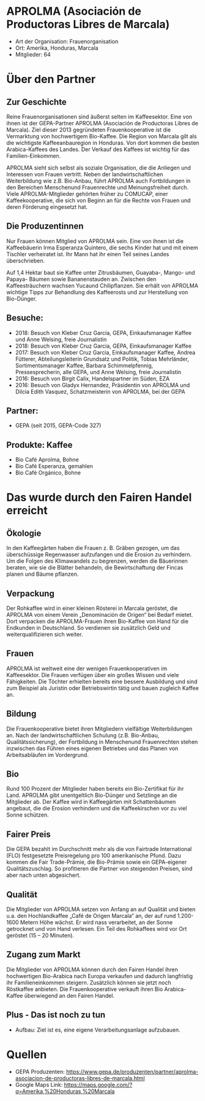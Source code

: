 # APROLMA (Asociación de Productoras Libres de Marcala)
- Art der Organisation: Frauenorganisation
- Ort: Amerika, Honduras, Marcala
- Mitglieder: 64

# Über den Partner
## Zur Geschichte
Reine Frauenorganisationen sind äußerst selten im Kaffeesektor. Eine von ihnen ist
der GEPA-Partner APROLMA (Asociación de Productoras Libres de Marcala). Ziel
dieser 2013 gegründeten Frauenkooperative ist die Vermarktung von
hochwertigem Bio-Kaffee. Die Region von Marcala gilt als die wichtigste
Kaffeeanbauregion in Honduras. Von dort kommen die besten Arabica-Kaffees des
Landes. Der Verkauf des Kaffees ist wichtig für das Familien-Einkommen.

APROLMA sieht sich selbst als soziale Organisation, die die Anliegen und
Interessen von Frauen vertritt. Neben der landwirtschaftlichen Weiterbildung wie
z.B. Bio-Anbau, führt APROLMA auch Fortbildungen in den Bereichen Menschenund
Frauenrechte und Meinungsfreiheit durch. Viele APROLMA-Mitglieder
gehörten früher zu COMUCAP, einer Kaffeekooperative, die sich von Beginn an für
die Rechte von Frauen und deren Förderung eingesetzt hat.

## Die Produzentinnen
Nur Frauen können Mitglied von APROLMA sein. Eine von ihnen ist die
Kaffeebäuerin Irma Esperanza Quintero, die sechs Kinder hat und mit einem
Tischler verheiratet ist. Ihr Mann hat ihr einen Teil seines Landes überschrieben.

Auf 1,4 Hektar baut sie Kaffee unter Zitrusbäumen, Guayaba-, Mango- und Papaya-
Bäumen sowie Bananenstauden an. Zwischen den Kaffeesträuchern wachsen Yucaund
Chilipflanzen. Sie erhält von APROLMA wichtige Tipps zur Behandlung des
Kaffeerosts und zur Herstellung von Bio-Dünger.

## Besuche:
- 2018: Besuch von Kleber Cruz Garcia, GEPA, Einkaufsmanager Kaffee und Anne Welsing, freie Journalistin
- 2018: Besuch von Kleber Cruz Garcia, GEPA, Einkaufsmanager Kaffee
- 2017: Besuch von Kleber Cruz Garcia, Einkaufsmanager Kaffee, Andrea Fütterer, Abteilungsleiterin Grundsatz und Politik, Tobias Mehrländer, Sortimentsmanager
Kaffee, Barbara Schimmelpfennig, Pressesprecherin, alle GEPA, und Anne Welsing, freie Journalistin
- 2016: Besuch von Birgit Calix, Handelspartner im Süden, EZA
- 2016: Besuch von Gladyx Hernandez, Präsidentin von APROLMA und Dilcia Edith Vasquez, Schatzmeisterin von APROLMA, bei der
GEPA

## Partner:
- GEPA (seit 2015, GEPA-Code 327)

## Produkte: Kaffee
- Bio Café Aprolma, Bohne
- Bio Café Esperanza, gemahlen
- Bio Café Orgánico, Bohne

# Das wurde durch den Fairen Handel erreicht
## Ökologie
In den Kaffeegärten haben die Frauen z. B. Gräben
gezogen, um das überschüssige Regenwasser
aufzufangen und die Erosion zu verhindern. Um die
Folgen des Klimawandels zu begrenzen, werden die
Bäuerinnen beraten, wie sie die Blätter behandeln,
die Bewirtschaftung der Fincas planen und Bäume
pflanzen.

## Verpackung
Der Rohkaffee wird in einer kleinen Rösterei in
Marcala geröstet, die APROLMA von einem Verein
„Denominación de Origen“ bei Bedarf mietet. Dort
verpacken die APROLMA-Frauen ihren Bio-Kaffee
von Hand für die Endkunden in Deutschland. So
verdienen sie zusätzlich Geld und weiterqualifizieren
sich weiter.

## Frauen
APROLMA ist weltweit eine der wenigen
Frauenkooperativen im Kaffeesektor. Die Frauen
verfügen über ein großes Wissen und viele
Fähigkeiten. Die Töchter erhielten bereits eine
bessere Ausbildung und sind zum Beispiel als
Juristin oder Betriebswirtin tätig und bauen zugleich
Kaffee an.

## Bildung
Die Frauenkooperative bietet ihren Mitgliedern
vielfältige Weiterbildungen an. Nach der
landwirtschaftlichen Schulung (z.B. Bio-Anbau,
Qualitätssicherung), der Fortbildung in Menschenund
Frauenrechten stehen inzwischen das Führen
eines eigenen Betriebes und das Planen von
Arbeitsabläufen im Vordergrund.

## Bio
Rund 100 Prozent der Mitglieder haben bereits ein
Bio-Zertifikat für ihr Land. APROLMA gibt
unentgeltlich Bio-Dünger und Setzlinge an die
Mitglieder ab. Der Kaffee wird in Kaffeegärten mit
Schattenbäumen angebaut, die die Erosion
verhindern und die Kaffeekirschen vor zu viel Sonne
schützen.

## Fairer Preis
Die GEPA bezahlt im Durchschnitt mehr als die von
Fairtrade International (FLO) festgesetzte
Preisregelung pro 100 amerikanische Pfund. Dazu
kommen die Fair Trade-Prämie, die Bio-Prämie
sowie ein GEPA-eigener Qualitätszuschlag. So
profitieren die Partner von steigenden Preisen, sind
aber nach unten abgesichert.

## Qualität
Die Mitglieder von APROLMA setzen von Anfang an
auf Qualität und bieten u.a. den Hochlandkaffee
„Café de Origen Marcala“ an, der auf rund
1.200-1600 Metern Höhe wächst. Er wird nass
verarbeitet, an der Sonne getrocknet und von Hand
verlesen. Ein Teil des Rohkaffees wird vor Ort
geröstet (15 – 20 Minuten).

## Zugang zum Markt
Die Mitglieder von APROLMA können durch den
Fairen Handel ihren hochwertigen Bio-Arabica nach
Europa verkaufen und dadurch langfristig ihr
Familieneinkommen steigern. Zusätzlich können sie
jetzt noch Röstkaffee anbieten. Die
Frauenkooperative verkauft ihren Bio Arabica-Kaffee
überwiegend an den Fairen Handel.

## Plus - Das ist noch zu tun
- Aufbau: Ziel ist es, eine eigene Verarbeitungsanlage aufzubauen.

# Quellen
- GEPA Produzenten: https://www.gepa.de/produzenten/partner/aprolma-asociacion-de-productoras-libres-de-marcala.html
- Google Maps Link: https://maps.google.com/?q=Amerika,%20Honduras,%20Marcala

